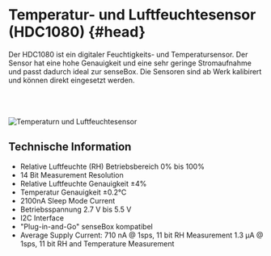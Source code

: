 # Temperatur- und Luftfeuchtesensor (HDC1080) {#head}
<div class="description">Der HDC1080 ist ein digitaler Feuchtigkeits- und Temperatursensor. Der Sensor hat eine hohe Genauigkeit und eine sehr geringe Stromaufnahme und passt dadurch ideal zur senseBox. Die Sensoren sind ab Werk kalibirert und können direkt eingesetzt werden. </div>

<div class="line">
    <br>
    <br>
    <br>
</div>

![Temperaturn und Luftfeuchtesensor](https://raw.githubusercontent.com/sensebox/books-v2/home/pictures/hds%20top.png?token=AUIA5y7A1Xc4M0P1b3HB8JmkbfrOiIBcks5bFlH-wA%3D%3D)

## Technische Information

* Relative Luftfeuchte (RH) Betriebsbereich 0% bis 100%
* 14 Bit Measurement Resolution
* Relative Luftfeuchte Genauigkeit ±4%
* Temperatur Genauigkeit ±0.2°C
* 2100nA Sleep Mode Current
* Betriebsspannung 2.7 V bis 5.5 V
* I2C Interface
* "Plug-in-and-Go" senseBox kompatibel
* Average Supply Current: 710 nA @ 1sps, 11 bit RH Measurement 1.3 µA @ 1sps, 11 bit RH and Temperature Measurement